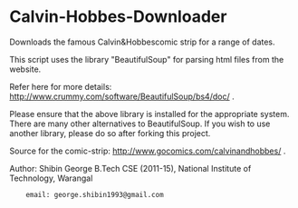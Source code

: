 Calvin-Hobbes-Downloader
========================
Downloads the famous Calvin&Hobbescomic strip for a range of dates.

This script uses the library "BeautifulSoup" for parsing html files from the website.

Refer here for more details: http://www.crummy.com/software/BeautifulSoup/bs4/doc/ .

Please ensure that the above library is installed for the appropriate system.
There are many other alternatives to BeautifulSoup. If you wish to use another 
library, please do so after forking this project.

Source for the comic-strip: http://www.gocomics.com/calvinandhobbes/ .

Author: Shibin George
        B.Tech CSE (2011-15),
        National Institute of Technology, Warangal
        
        email: george.shibin1993@gmail.com
